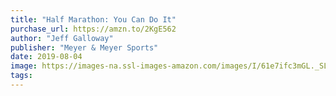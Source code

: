 ```yaml
---
title: "Half Marathon: You Can Do It"
purchase_url: https://amzn.to/2KgE562
author: "Jeff Galloway"
publisher: "Meyer & Meyer Sports"
date: 2019-08-04
image: https://images-na.ssl-images-amazon.com/images/I/61e7ifc3mGL._SL75_.jpg
tags:
---
```


